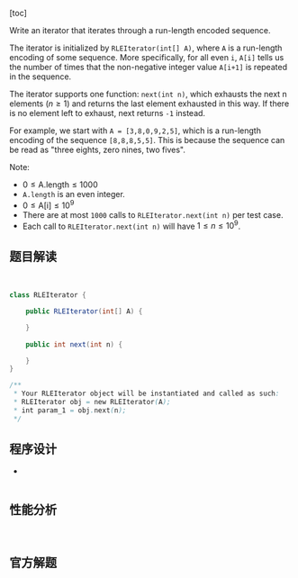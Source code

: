 [toc]

Write an iterator that iterates through a run-length encoded sequence.

The iterator is initialized by `RLEIterator(int[] A)`, where `A` is a run-length encoding of some sequence.  More specifically, for all even `i`, `A[i]` tells us the number of times that the non-negative integer value `A[i+1]` is repeated in the sequence.

The iterator supports one function: `next(int n)`, which exhausts the next n elements ($n \ge 1$) and returns the last element exhausted in this way.  If there is no element left to exhaust, next returns `-1` instead.

For example, we start with `A = [3,8,0,9,2,5]`, which is a run-length encoding of the sequence `[8,8,8,5,5]`.  This is because the sequence can be read as "three eights, zero nines, two fives".



Note:

* $0 \le \text{A.length} \le 1000$
* `A.length` is an even integer.
* $0 \le \text{A[i]} \le 10^9$
* There are at most `1000` calls to `RLEIterator.next(int n)` per test case.
* Each call to `RLEIterator.next(int n)` will have $1 \le n \le 10^9$.



## 题目解读

&emsp;

```java
class RLEIterator {

    public RLEIterator(int[] A) {

    }
    
    public int next(int n) {

    }
}

/**
 * Your RLEIterator object will be instantiated and called as such:
 * RLEIterator obj = new RLEIterator(A);
 * int param_1 = obj.next(n);
 */
```

## 程序设计

* 

```java

```

## 性能分析

&emsp;



## 官方解题

&emsp;